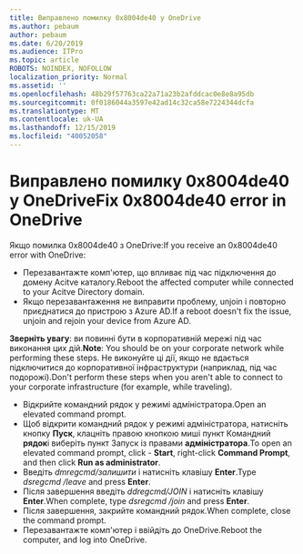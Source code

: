 ```yaml
---
title: Виправлено помилку 0x8004de40 у OneDrive
ms.author: pebaum
author: pebaum
ms.date: 6/20/2019
ms.audience: ITPro
ms.topic: article
ROBOTS: NOINDEX, NOFOLLOW
localization_priority: Normal
ms.assetid: ''
ms.openlocfilehash: 48b29f57763ca22a71a23b2afddcac0e8e8a95db
ms.sourcegitcommit: 0f0186044a3597e42ad14c32ca58e7224344dcfa
ms.translationtype: MT
ms.contentlocale: uk-UA
ms.lasthandoff: 12/15/2019
ms.locfileid: "40052058"
---
```

# <a name="fix-0x8004de40-error-in-onedrive"></a><span data-ttu-id="d9ba6-102">Виправлено помилку 0x8004de40 у OneDrive</span><span class="sxs-lookup"><span data-stu-id="d9ba6-102">Fix 0x8004de40 error in OneDrive</span></span>

<span data-ttu-id="d9ba6-103">Якщо помилка 0x8004de40 з OneDrive:</span><span class="sxs-lookup"><span data-stu-id="d9ba6-103">If you receive an 0x8004de40 error with OneDrive:</span></span>

- <span data-ttu-id="d9ba6-104">Перезавантажте комп'ютер, що впливає під час підключення до домену Acitve каталогу.</span><span class="sxs-lookup"><span data-stu-id="d9ba6-104">Reboot the affected computer while connected to your Acitve Directory domain.</span></span>
- <span data-ttu-id="d9ba6-105">Якщо перезавантаження не виправити проблему, unjoin і повторно приєднатися до пристрою з Azure AD.</span><span class="sxs-lookup"><span data-stu-id="d9ba6-105">If a reboot doesn't fix the issue, unjoin and rejoin your device from Azure AD.</span></span> 

<span data-ttu-id="d9ba6-106">**Зверніть увагу**: ви повинні бути в корпоративній мережі під час виконання цих дій.</span><span class="sxs-lookup"><span data-stu-id="d9ba6-106">**Note**: You should be on your corporate network while performing these steps.</span></span> <span data-ttu-id="d9ba6-107">Не виконуйте ці дії, якщо не вдається підключитися до корпоративної інфраструктури (наприклад, під час подорожі).</span><span class="sxs-lookup"><span data-stu-id="d9ba6-107">Don't perform these steps when you aren't able to connect to your corporate infrastructure (for example, while traveling).</span></span> 

- <span data-ttu-id="d9ba6-108">Відкрийте командний рядок у режимі адміністратора.</span><span class="sxs-lookup"><span data-stu-id="d9ba6-108">Open an elevated command prompt.</span></span> 
- <span data-ttu-id="d9ba6-109">Щоб відкрити командний рядок у режимі адміністратора, натисніть кнопку **Пуск**, клацніть правою кнопкою миші пункт Командний **рядок**і виберіть пункт Запуск із правами **адміністратора**.</span><span class="sxs-lookup"><span data-stu-id="d9ba6-109">To open an elevated command prompt, click - **Start**, right-click **Command Prompt**, and then click **Run as administrator**.</span></span>
- <span data-ttu-id="d9ba6-110">Введіть *dmregcmd/залишити* і натисніть клавішу **Enter**.</span><span class="sxs-lookup"><span data-stu-id="d9ba6-110">Type *dsregcmd /leave* and press **Enter**.</span></span>
- <span data-ttu-id="d9ba6-111">Після завершення введіть *ddregcmd/JOIN* і натисніть клавішу **Enter**.</span><span class="sxs-lookup"><span data-stu-id="d9ba6-111">When complete, type *dsregcmd /join* and press **Enter**.</span></span>
- <span data-ttu-id="d9ba6-112">Після завершення, закрийте командний рядок.</span><span class="sxs-lookup"><span data-stu-id="d9ba6-112">When complete, close the command prompt.</span></span>
- <span data-ttu-id="d9ba6-113">Перезавантажте комп'ютер і ввійдіть до OneDrive.</span><span class="sxs-lookup"><span data-stu-id="d9ba6-113">Reboot the computer, and log into OneDrive.</span></span>